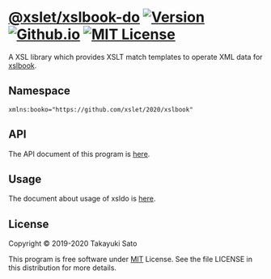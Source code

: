 # [@xslet/xslbook-do][repo-url] [![Version][ver-image]][api-url] [![Github.io][io-image]][io-url] [![MIT License][mit-image]][mit-url]

A XSL library which provides XSLT match templates to operate XML data for [xslbook](https://github.com/xslet/xslbook).


## Namespace

`xmlns:booko="https://github.com/xslet/2020/xslbook"`


## API

The API document of this program is [here][api-url].


## Usage

The document about usage of xsldo is [here][usage-url].


## License

Copyright &copy; 2019-2020 Takayuki Sato

This program is free software under [MIT][mit-url] License.
See the file LICENSE in this distribution for more details.


[repo-url]: https://github.com/xslet/xslbook-do
[io-image]: https://img.shields.io/badge/HP-github.io-ff8888.svg
[io-url]: https://xslet.github.io/xslbook-do/
[ver-image]: https://img.shields.io/badge/version-0.1.0-blue.svg
[mit-image]: https://img.shields.io/badge/license-MIT-green.svg
[mit-url]: https://opensource.org/licenses/MIT
[api-url]: https://xslet.github.io/xslbook-do/api/xslbook-do.xml
[usage-url]: https://xslet.github.io/xslbook-do/#usage
